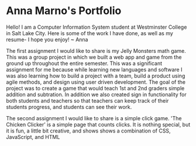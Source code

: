 # Anna Marno's Portfolio

Hello!
I am a Computer Information System student at Westminster College in Salt Lake City.
Here is some of the work I have done, as well as my resume- I hope you enjoy!
~ Anna


The first assignment I would like to share is my Jelly Monsters math game. This was a group project in which we built a web app and game from the ground up throughout the entire semester. This was a significant assignment for me because while learning new languages and software I was also learning how to build a project with a team, build a product using agile methods, and design using user driven development. 
The goal of the project was to create a game that would teach 1st and 2nd graders simple addition and subtration. In addition we also created sign in functionality for both students and teachers so that teachers can keep track of their students progress, and students can see their work. 


The second assignment I would like to share is a simple click game. 'The Chicken Clicker' is a simple page that counts clicks. It is nothing special, but it is fun, a little bit creative, and shows shows a combination of CSS, JavaScript, and HTML 
